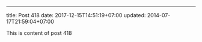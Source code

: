 ---
title: Post 418
date: 2017-12-15T14:51:19+07:00
updated: 2014-07-17T21:59:04+07:00

This is content of post 418